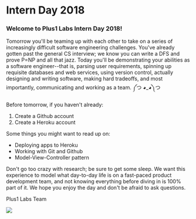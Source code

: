 # Intern Day 2018

### Welcome to Plus1 Labs Intern Day 2018! 

Tomorrow you'll be teaming up with each other to take on a series of increasingly difficult software engineering challenges. You've already gotten past the general CS interview; we know you can write a DFS and prove P=NP and all that jazz. Today you'll be demonstrating your abilities as a software engineer--that is, parsing user requirements, spinning up requisite databases and web services, using version control, actually designing and writing software, making hard tradeoffs, and most importantly, communicating and working as a team. ༼つ ◕_◕༽つ

Before tomorrow, if you haven't already:
1. Create a Github account
2. Create a Heroku account

Some things you might want to read up on:
* Deploying apps to Heroku
* Working with Git and Github
* Model-View-Controller pattern

Don't go too crazy with research; be sure to get some sleep.  We want this experience to model what day-to-day life is on a fast-paced product development team, and not knowing everything before diving in is 100% part of it. We hope you enjoy the day and don't be afraid to ask questions.

Plus1 Labs Team

![](https://i.redd.it/87gosp9dostz.png)
